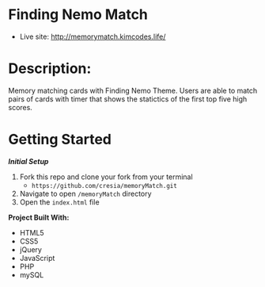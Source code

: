 # Finding Nemo Match
 - Live site: http://memorymatch.kimcodes.life/

 
# Description:
Memory matching cards with Finding Nemo Theme. Users are able to match pairs of cards with timer that shows the statictics of the first top five high scores. 


# Getting Started

***Initial Setup***
1. Fork this repo and clone your fork from your terminal
    - `https://github.com/cresia/memoryMatch.git`
2. Navigate to open `/memoryMatch` directory
3. Open the `index.html` file

**Project Built With:**
  - HTML5
  - CSS5
  - jQuery
  - JavaScript
  - PHP
  - mySQL
  





